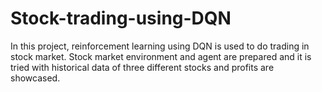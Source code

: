 # Stock-trading-using-DQN
<p>In this project, reinforcement learning using DQN is used to do trading in stock market. Stock market environment and agent are prepared and it is tried with historical data of three different stocks and profits are showcased.</p>
